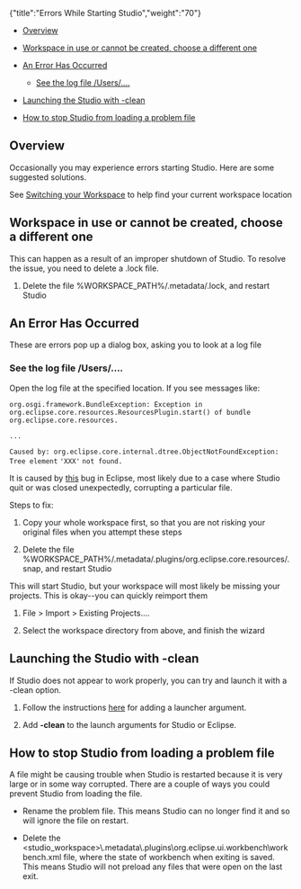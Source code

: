 {"title":"Errors While Starting Studio","weight":"70"}

* [Overview](#Overview)

* [Workspace in use or cannot be created, choose a different one](#Workspaceinuseorcannotbecreated,chooseadifferentone)

* [An Error Has Occurred](#AnErrorHasOccurred)

  * [See the log file /Users/....](#Seethelogfile/Users/....)

* [Launching the Studio with -clean](#LaunchingtheStudiowith-clean)

* [How to stop Studio from loading a problem file](#HowtostopStudiofromloadingaproblemfile)


## Overview

Occasionally you may experience errors starting Studio. Here are some suggested solutions.

See [Switching your Workspace](/docs/appc/Axway_Appcelerator_Studio/Axway_Appcelerator_Studio_Guide/Basic_Concepts/Switching_your_Workspace/) to help find your current workspace location

## Workspace in use or cannot be created, choose a different one

This can happen as a result of an improper shutdown of Studio. To resolve the issue, you need to delete a .lock file.

1. Delete the file %WORKSPACE\_PATH%/.metadata/.lock, and restart Studio


## An Error Has Occurred

These are errors pop up a dialog box, asking you to look at a log file

### See the log file /Users/....

Open the log file at the specified location. If you see messages like:

`org.osgi.framework.BundleException: Exception in org.eclipse.core.resources.ResourcesPlugin.start() of bundle org.eclipse.core.resources.`

`...`

`Caused by: org.eclipse.core.internal.dtree.ObjectNotFoundException: Tree element` `'XXX'` `not found.`

It is caused by [this](https://bugs.eclipse.org/bugs/show_bug.cgi?id=149121) bug in Eclipse, most likely due to a case where Studio quit or was closed unexpectedly, corrupting a particular file.

Steps to fix:

1. Copy your whole workspace first, so that you are not risking your original files when you attempt these steps

2. Delete the file %WORKSPACE\_PATH%/.metadata/.plugins/org.eclipse.core.resources/.snap, and restart Studio


This will start Studio, but your workspace will most likely be missing your projects. This is okay--you can quickly reimport them

1. File > Import > Existing Projects....

2. Select the workspace directory from above, and finish the wizard


## Launching the Studio with -clean

If Studio does not appear to work properly, you can try and launch it with a -clean option.

1. Follow the instructions [here](/docs/appc/Axway_Appcelerator_Studio/Axway_Appcelerator_Studio_Guide/Customizing_Studio/Adding_Command-Line_Options/) for adding a launcher argument.

2. Add **\-clean** to the launch arguments for Studio or Eclipse.


## How to stop Studio from loading a problem file

A file might be causing trouble when Studio is restarted because it is very large or in some way corrupted. There are a couple of ways you could prevent Studio from loading the file.

* Rename the problem file. This means Studio can no longer find it and so will ignore the file on restart.

* Delete the <studio\_workspace>\\.metadata\\.plugins\\org.eclipse.ui.workbench\\workbench.xml file, where the state of workbench when exiting is saved. This means Studio will not preload any files that were open on the last exit.
